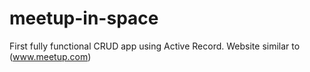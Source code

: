 meetup-in-space
===============

First fully functional CRUD app using Active Record. Website similar to (www.meetup.com)
